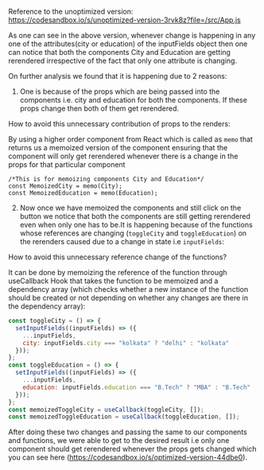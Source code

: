 Reference to the unoptimized version: https://codesandbox.io/s/unoptimized-version-3rvk8z?file=/src/App.js

As one can see in the above version, whenever change is happening in any one of the attributes(city or education) of the inputFields object then one can notice that both the components City and Education are getting rerendered irrespective of the fact that only one attribute is changing.

On further analysis we found that it is happening due to 2 reasons:

1. One is because of the props which are being passed into the components i.e. city and education for both the components. If these props change then both of them get rerendered.

How to avoid this unnecessary contribution of props to the renders:

By using a higher order component from React which is called as `memo` that returns us a memoized version of the component ensuring that the component will only get rerendered whenever there is a change in the props for that particular component

```
/*This is for memoizing components City and Education*/
const MemoizedCity = memo(City);
const MemoizedEducation = memo(Education);

```

2. Now once we have memoized the components and still click on the button we notice that both the components are still getting rerendered even when only one has to be.It is happening because of the functions whose references are changing (`toggleCity` and `toggleEducation`) on the rerenders caused due to a change in state i.e `inputFields`:

How to avoid this unnecessary reference change of the functions?

It can be done by memoizing the reference of the function through useCallback Hook that takes the function to be memoized and a dependency array (which checks whether a new instance of the function should be created or not depending on whether any changes are there in the dependency array):

```js
const toggleCity = () => {
  setInputFields((inputFields) => ({
    ...inputFields,
    city: inputFields.city === "kolkata" ? "delhi" : "kolkata"
  }));
};
const toggleEducation = () => {
  setInputFields((inputFields) => ({
    ...inputFields,
    education: inputFields.education === "B.Tech" ? "MBA" : "B.Tech"
  }));
};
const memoizedToggleCity = useCallback(toggleCity, []);
const memoizedToggleEducation = useCallback(toggleEducation, []);
```

After doing these two changes and passing the same to our components and functions, we were able to get to the desired result i.e only one component should get rerendered whenever the props gets changed which you can see here (https://codesandbox.io/s/optimized-version-44dbe0).
